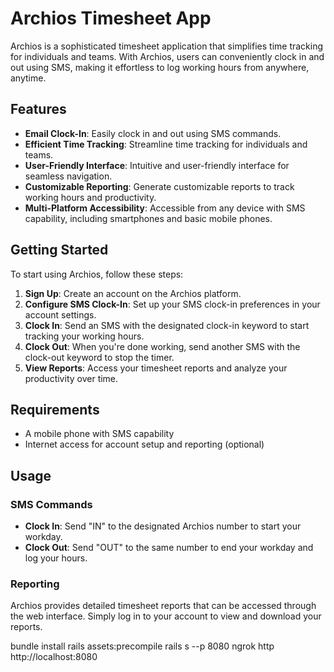 # Archios Timesheet App

Archios is a sophisticated timesheet application that simplifies time tracking for individuals and teams. With Archios, users can conveniently clock in and out using SMS, making it effortless to log working hours from anywhere, anytime.

## Features

- **Email Clock-In**: Easily clock in and out using SMS commands.
- **Efficient Time Tracking**: Streamline time tracking for individuals and teams.
- **User-Friendly Interface**: Intuitive and user-friendly interface for seamless navigation.
- **Customizable Reporting**: Generate customizable reports to track working hours and productivity.
- **Multi-Platform Accessibility**: Accessible from any device with SMS capability, including smartphones and basic mobile phones.

## Getting Started

To start using Archios, follow these steps:

1. **Sign Up**: Create an account on the Archios platform.
2. **Configure SMS Clock-In**: Set up your SMS clock-in preferences in your account settings.
3. **Clock In**: Send an SMS with the designated clock-in keyword to start tracking your working hours.
4. **Clock Out**: When you're done working, send another SMS with the clock-out keyword to stop the timer.
5. **View Reports**: Access your timesheet reports and analyze your productivity over time.

## Requirements

- A mobile phone with SMS capability
- Internet access for account setup and reporting (optional)

## Usage

### SMS Commands

- **Clock In**: Send "IN" to the designated Archios number to start your workday.
- **Clock Out**: Send "OUT" to the same number to end your workday and log your hours.

### Reporting

Archios provides detailed timesheet reports that can be accessed through the web interface. Simply log in to your account to view and download your reports.

bundle install
rails assets:precompile
rails s --p 8080
ngrok http http://localhost:8080


